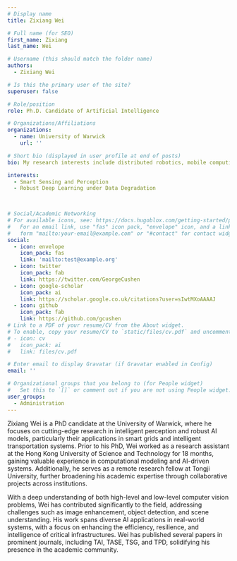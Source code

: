 ```yaml
---
# Display name
title: Zixiang Wei

# Full name (for SEO)
first_name: Zixiang
last_name: Wei

# Username (this should match the folder name)
authors:
  - Zixiang Wei

# Is this the primary user of the site?
superuser: false

# Role/position
role: Ph.D. Candidate of Artificial Intelligence

# Organizations/Affiliations
organizations:
  - name: University of Warwick
    url: ''

# Short bio (displayed in user profile at end of posts)
bio: My research interests include distributed robotics, mobile computing and programmable matter.

interests:
  - Smart Sensing and Perception
  - Robust Deep Learning under Data Degradation

 

# Social/Academic Networking
# For available icons, see: https://docs.hugoblox.com/getting-started/page-builder/#icons
#   For an email link, use "fas" icon pack, "envelope" icon, and a link in the
#   form "mailto:your-email@example.com" or "#contact" for contact widget.
social:
  - icon: envelope
    icon_pack: fas
    link: 'mailto:test@example.org'
  - icon: twitter
    icon_pack: fab
    link: https://twitter.com/GeorgeCushen
  - icon: google-scholar
    icon_pack: ai
    link: https://scholar.google.co.uk/citations?user=sIwtMXoAAAAJ
  - icon: github
    icon_pack: fab
    link: https://github.com/gcushen
# Link to a PDF of your resume/CV from the About widget.
# To enable, copy your resume/CV to `static/files/cv.pdf` and uncomment the lines below.
# - icon: cv
#   icon_pack: ai
#   link: files/cv.pdf

# Enter email to display Gravatar (if Gravatar enabled in Config)
email: ''

# Organizational groups that you belong to (for People widget)
#   Set this to `[]` or comment out if you are not using People widget.
user_groups:
  - Administration
---
```


Zixiang Wei is a PhD candidate at the University of Warwick, where he focuses on cutting-edge research in intelligent perception and robust AI models, particularly their applications in smart grids and intelligent transportation systems. Prior to his PhD, Wei worked as a research assistant at the Hong Kong University of Science and Technology for 18 months, gaining valuable experience in computational modeling and AI-driven systems. Additionally, he serves as a remote research fellow at Tongji University, further broadening his academic expertise through collaborative projects across institutions.

With a deep understanding of both high-level and low-level computer vision problems, Wei has contributed significantly to the field, addressing challenges such as image enhancement, object detection, and scene understanding. His work spans diverse AI applications in real-world systems, with a focus on enhancing the efficiency, resilience, and intelligence of critical infrastructures. Wei has published several papers in prominent journals, including TAI, TASE, TSG, and TPD, solidifying his presence in the academic community.
